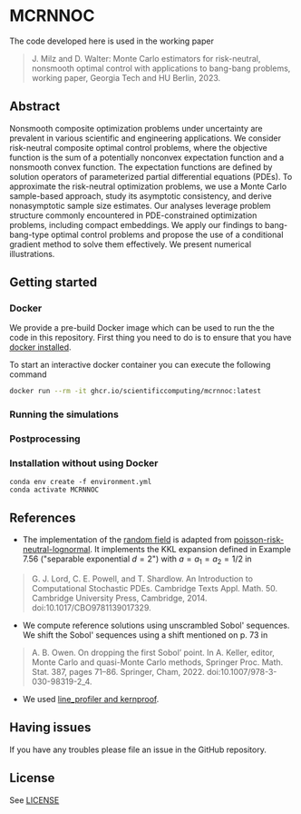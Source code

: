 # MCRNNOC

The code developed here is used in the working paper

> J. Milz and D. Walter: Monte Carlo estimators for risk-neutral, nonsmooth optimal control with applications to bang-bang problems, working paper, Georgia Tech and HU Berlin, 2023.

## Abstract
Nonsmooth composite optimization problems under uncertainty are prevalent in various scientific and engineering applications.
We consider risk-neutral composite optimal control problems, where the objective function is the sum of
a potentially nonconvex expectation function and a nonsmooth convex function.
The expectation functions  are defined by solution operators of parameterized partial differential equations (PDEs).
To approximate the risk-neutral optimization problems, we use a  Monte Carlo sample-based approach,
study its asymptotic consistency, and derive nonasymptotic sample size estimates. 
Our analyses leverage problem structure commonly encountered in PDE-constrained optimization problems, including compact embeddings. We apply our findings to bang-bang-type optimal control problems and propose the use of a conditional gradient method to solve them effectively.
We present numerical illustrations.

## Getting started


### Docker

We provide a pre-build Docker image which can be used to run the the code in this repository. First thing you need to do is to ensure that you have [docker installed](https://docs.docker.com/get-docker/).

To start an interactive docker container you can execute the following command

```bash
docker run --rm -it ghcr.io/scientificcomputing/mcrnnoc:latest
```

### Running the simulations

### Postprocessing

### Installation without using Docker

```
conda env create -f environment.yml
conda activate MCRNNOC
```

## References

- The implementation of the [random field](./src/mcrnnoc/random_field) is adapted from
[poisson-risk-neutral-lognormal](https://github.com/milzj/FW4PDE/tree/main/examples/convex/poisson-risk-neutral-lognormal).
It implements the KKL expansion defined in Example 7.56 ("separable exponential $d=2$") with $a = a_1 = a_2 = 1/2$ in 
> G. J. Lord, C. E. Powell, and T. Shardlow. An Introduction to Computational Stochastic PDEs. Cambridge Texts Appl. Math. 50. Cambridge University Press, Cambridge, 2014. doi:10.1017/CBO9781139017329.

- We compute reference solutions using unscrambled Sobol' sequences. We shift the Sobol' sequences using a shift mentioned on p. 73 in
> A. B. Owen. On dropping the first Sobol’ point. In A. Keller, editor, Monte Carlo and quasi-Monte Carlo methods, Springer Proc. Math. Stat. 387, pages 71–86. Springer, Cham, 2022. doi:10.1007/978-3-030-98319-2\_4.

- We used [line_profiler and kernproof](https://github.com/pyutils/line_profiler).

## Having issues
If you have any troubles please file an issue in the GitHub repository.

## License
See [LICENSE](LICENSE)
